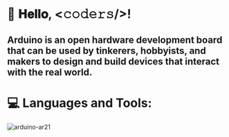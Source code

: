 # :wave: 𝐇𝐞𝐥𝐥𝐨, <𝚌𝚘𝚍𝚎𝚛𝚜/>!

## Arduino is an open hardware development board that can be used by tinkerers, hobbyists, and makers to design and build devices that interact with the real world.

# :computer: Languages and Tools:
![arduino-ar21](https://user-images.githubusercontent.com/118696796/214902655-aca30bec-cf02-4336-b314-2724a5d452c6.png)
